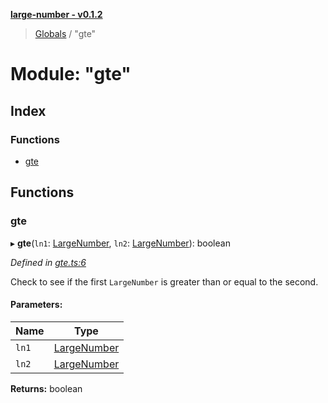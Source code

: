 **[large-number - v0.1.2](../README.md)**

> [Globals](../globals.md) / "gte"

# Module: "gte"

## Index

### Functions

* [gte](_gte_.md#gte)

## Functions

### gte

▸ **gte**(`ln1`: [LargeNumber](../interfaces/_types_.largenumber.md), `ln2`: [LargeNumber](../interfaces/_types_.largenumber.md)): boolean

*Defined in [gte.ts:6](https://github.com/zimmed/large-number/blob/e609f3a/src/gte.ts#L6)*

Check to see if the first `LargeNumber` is greater than or equal to the second.

#### Parameters:

Name | Type |
------ | ------ |
`ln1` | [LargeNumber](../interfaces/_types_.largenumber.md) |
`ln2` | [LargeNumber](../interfaces/_types_.largenumber.md) |

**Returns:** boolean
